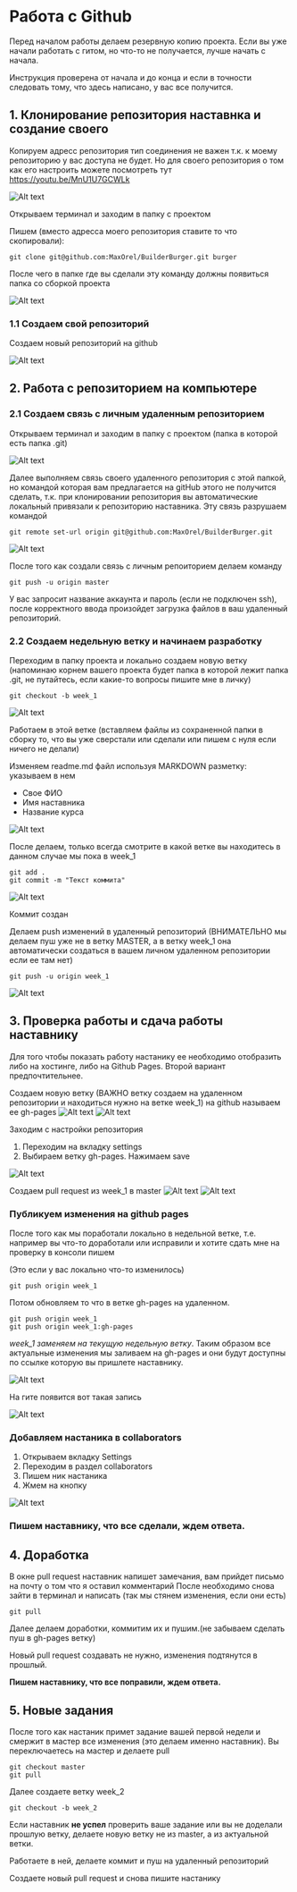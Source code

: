 # Работа с Github

Перед началом работы делаем резервную копию проекта. 
Если вы уже начали работать с гитом, но что-то не получается, лучше начать с начала.

Инструкция проверена от начала и до конца и если в точности следовать тому, что здесь написано, у вас все получится.

## 1. Клонирование репозитория наставнка и создание своего

Копируем адресс репозитория тип соединения не важен т.к. к моему репозиторию у вас доступа не будет. Но для своего репозитория о том как его настроить можете посмотреть тут https://youtu.be/MnU1U7GCWLk

![Alt text](https://monosnap.com/image/05vq8WpL2a5ZHRI9Sz1LZ5NvyJ4RRA)

Открываем терминал и заходим в папку с проектом

Пишем (вместо адресса моего репозитория ставите то что скопировали):
```{r, engine='bash', count_lines}
git clone git@github.com:MaxOrel/BuilderBurger.git burger
```
После чего в папке где вы сделали эту команду должны появиться папка со сборкой проекта

![Alt text](https://monosnap.com/image/ZysGjK2XswbNRSIkroUkSp3FYZ3had)


### 1.1 Создаем свой репозиторий

Создаем новый репозиторий на github

![Alt text](https://monosnap.com/file/09RNBVaoUeAxVHKKB0v8eAjOZzDJgE.png)

## 2. Работа с репозиторием на компьютере

### 2.1 Создаем связь с личным удаленным репозиторием
Открываем терминал и заходим в папку с проектом (папка в которой есть папка .git)

![Alt text](https://monosnap.com/image/ywneOkHjLECDwQGvXN9aFsZp0aQFmi)

Далее выполняем связь своего удаленного репозитория с этой папкой, но командой которая вам предлагается на gitHub этого не получится сделать, т.к. при клонировании репозитория вы автоматические локальный привязали к репозиторию наставника. Эту связь разрушаем командой
```{r, engine='bash', count_lines}
git remote set-url origin git@github.com:MaxOrel/BuilderBurger.git
```

![Alt text](https://monosnap.com/image/o2fkvG5YSy4QrxYZnIA5xpkjoURPFC)

После того как создали связь с личным репоиторием делаем команду
```{r, engine='bash', count_lines}
git push -u origin master
```
У вас запросит название аккаунта и пароль (если не подключен ssh), после корректного ввода произойдет загрузка файлов в ваш удаленный репозиторий.

### 2.2 Создаем недельную ветку и начинаем разработку

Переходим в папку проекта и локально создаем новую ветку (напоминаю корнем вашего проекта будет папка в которой лежит папка .git, не путайтесь, если какие-то вопросы пишите мне в личку) 

```{r, engine='bash', count_lines}
git checkout -b week_1
```
![Alt text](https://monosnap.com/image/WIsQgyVyky3QYfw165HfKtJIeW6Nq8.png)

Работаем в этой ветке (вставляем файлы из сохраненной папки в сборку то, что вы уже сверстали или сделали или пишем с нуля если ничего не делали)

Изменяем readme.md файл используя MARKDOWN разметку: указываем в нем
* Свое ФИО
* Имя наставника
* Название курса

![Alt text](https://monosnap.com/file/ZhoN0rT4dxzN4j5pkOgkwgWGSgPsoh.png)

После делаем, только всегда смотрите в какой ветке вы находитесь в данном случае мы пока в week_1

```{r, engine='bash', count_lines}
git add .
git commit -m "Текст коммита"
```

![Alt text](https://monosnap.com/file/ZmMy24oXEziI6svQ4jiVDFKUce8yqV.png)

Коммит создан

Делаем push изменений в удаленный репозиторий (ВНИМАТЕЛЬНО мы делаем пуш уже не в ветку MASTER, а в ветку week_1 она автоматически создаться в вашем личном удаленном репозитории если ее там нет)

```{r, engine='bash', count_lines}
git push -u origin week_1
```

![Alt text](https://monosnap.com/file/47Bm5rH3pUDJ5a8xYV8GcWg5W3tkAE.png)

## 3. Проверка работы и сдача работы наставнику

Для того чтобы показать работу настанику ее необходимо отобразить либо на хостинге, либо на Github Pages. Второй вариант предпочтительнее.

Создаем новую ветку (ВАЖНО ветку создаем на удаленном репозитории и находиться нужно на ветке week_1) на github называем ее gh-pages
![Alt text](https://monosnap.com/file/1cZK9yuD5FPrkOuO6gSjWJFmZEex8o.png)
![Alt text](https://monosnap.com/file/ik7mdyA0ByFP8UghDbtrDObqVaEdjv.png)

Заходим с настройки репозитория 
1. Переходим на вкладку settings
2. Выбираем ветку gh-pages. Нажимаем save

![Alt text](https://monosnap.com/file/jP1BuGbGMATPoWB0tWOFOvJh8Bqt1j.png)

Создаем pull request из week_1 в master
![Alt text](https://monosnap.com/file/E3IIu5ayJz969heCqVZIXKDAopCBBn.png)
![Alt text](https://monosnap.com/file/Irfj8sxDB3Z5KEe3AF82LcAD0vBVhq.png)

### Публикуем изменения на github pages ###

После того как мы поработали локально в недельной ветке, т.е. например вы что-то доработали или исправили и хотите сдать мне на проверку в консоли пишем 

(Это если у вас локально что-то изменилось)
```{r, engine='bash', count_lines}
git push origin week_1
```
Потом обновляем то что в ветке gh-pages на удаленном.
```{r, engine='bash', count_lines}
git push origin week_1
git push origin week_1:gh-pages
```
*week_1 заменяем на текущую недельную ветку*. Таким образом все актуальные изменения мы заливаем на gh-pages и они будут доступны по ссылке которую вы пришлете наставнику.

![Alt text](https://monosnap.com/file/2nPgbMhUh6Y1FMMeysVwlOdTAR8p7G.png)

На гите появится вот такая запись 

![Alt text](https://monosnap.com/file/78CzTAbrGBJ2r63ThgmuoNO9gzVyqq.png)

### Добавляем настаника в collaborators ###
1. Открываем вкладку Settings
2. Переходим в раздел collaborators
3. Пишем ник настаника 
4. Жмем на кнопку

![Alt text](https://monosnap.com/file/oqwoZDGLf9mHzJJzizjO3sVVijb1Xn.png)

### Пишем наставнику, что все сделали, ждем ответа. ###

## 4. Доработка

В окне pull request наставник напишет замечания, вам прийдет письмо на почту о том что я оставил комментарий
После необходимо снова зайти в терминал и написать (так мы стянем изменения, если они есть) 
```{r, engine='bash', count_lines}
git pull
```

Далее делаем доработки, коммитим их и пушим.(не забываем сделать пуш в gh-pages ветку) 

Новый pull request создавать не нужно, изменения подтянутся в прошлый. 

**Пишем наставнику, что все поправили, ждем ответа.**

## 5. Новые задания

После того как настаник примет задание вашей первой недели и смержит в мастер все изменения (это делаем именно наставник). Вы переключаетесь на мастер и делаете pull
```{r, engine='bash', count_lines}
git checkout master
git pull
```
Далее создаете ветку week_2 
```{r, engine='bash', count_lines}
git checkout -b week_2
```
Если наставник **не успел** проверить ваше задание или вы не доделали прошлую ветку, делаете новую ветку не из master, а из актуальной ветки.

Работаете в ней, делаете коммит и пуш на удаленный репозиторий 


Создаете новый pull request и снова пишите настанику

